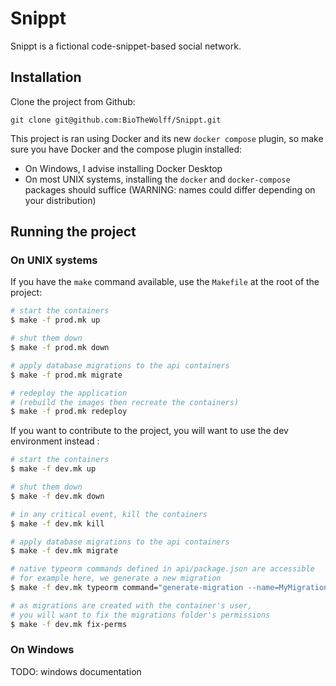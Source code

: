 
# Snippt

Snippt is a fictional code-snippet-based social network.

## Installation

Clone the project from Github:

```
git clone git@github.com:BioTheWolff/Snippt.git
```

This project is ran using Docker and its new `docker compose` plugin, so make sure you have Docker and the compose plugin installed:
- On Windows, I advise installing Docker Desktop
- On most UNIX systems, installing the `docker` and `docker-compose` packages should suffice (WARNING: names could differ depending on your distribution)

## Running the project

### On UNIX systems

If you have the `make` command available, use the `Makefile` at the root of the project:

```bash
# start the containers
$ make -f prod.mk up

# shut them down
$ make -f prod.mk down

# apply database migrations to the api containers
$ make -f prod.mk migrate

# redeploy the application 
# (rebuild the images then recreate the containers)
$ make -f prod.mk redeploy
```

If you want to contribute to the project, you will want to use the dev environment instead :

```bash
# start the containers
$ make -f dev.mk up

# shut them down
$ make -f dev.mk down

# in any critical event, kill the containers
$ make -f dev.mk kill

# apply database migrations to the api containers
$ make -f dev.mk migrate

# native typeorm commands defined in api/package.json are accessible
# for example here, we generate a new migration
$ make -f dev.mk typeorm command="generate-migration --name=MyMigration"

# as migrations are created with the container's user,
# you will want to fix the migrations folder's permissions
$ make -f dev.mk fix-perms
```

### On Windows

TODO: windows documentation